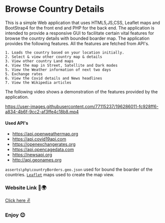 # Browse Country Details

This is a simple Web application that uses HTML5,JS,CSS, Leaflet maps and BootStrap4 for the front end and PHP for the back end.
The application is intended to provide a responsive GUI to facilitate certain vital features for browse the country details with bounded boarder map. The application provides the following features. All the features are fetched from API's.
```
1. Loads the country based on your location initially.
2. Select & view other country map & details
3. View other country Land maps
4. View the map in Street, Satellite and Dark modes
5. View the Weather information of next two days
5. Exchange rates
6. View the Covid details and News headlines
7. View the Wikipedia articles
```

The following video shows a demonstration of the features provided by the application.

https://user-images.githubusercontent.com/77115237/196286011-fc928ff6-a834-4b6f-9cc2-af3ffe4c18b8.mp4


#### Used API's 
 - https://api.openweathermap.org
 - https://api.covid19api.com
 - https://openexchangerates.org
 - https://api.opencagedata.com
 - https://newsapi.org
 - http://api.geonames.org
  
`asserts\php\countryBorders.geo.json` used for bound the boarder of the countries. <a href="[`Leaflet`](https://leafletjs.com/)">`Leaflet`</a> maps used to create the map view.
### Website Link 🙌🌍
<a href="https://country-details-webapp.herokuapp.com/">Click here ✌</a>
### Enjoy 😊
